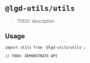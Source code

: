 # `@lgd-utils/utils`

> TODO: description

## Usage

```
import utils from '@lgd-utils/utils';

// TODO: DEMONSTRATE API
```
